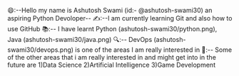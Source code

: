 😄:--Hello my name is Ashutosh Swami (id:- @ashutosh-swami30) an aspiring Python Devoloper--
✍️:--I am currently learning Git and also how to use GitHub 
📚:-- I have learnt Python (ashutosh-swami30/python.png), Java (ashutosh-swami30/java.png)
🔍:-- DevOps (ashutosh-swami30/devops.png) is one of the areas I am really interested in 
📝:-- Some of the other areas that i am really interested in and might get into in the future are
                     1)Data Science
                     2)Artificial Intelligence
                     3)Game Development
                     


